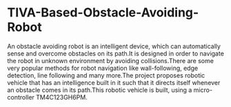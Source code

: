 # TIVA-Based-Obstacle-Avoiding-Robot

An obstacle avoiding robot is an intelligent device, which can automatically sense and overcome obstacles on its path.It is designed in order to navigate the robot in unknown environment by avoiding collisions.There are some very popular methods for robot navigation like wall-following, edge detection, line following and many more.The project proposes robotic vehicle that has an intelligence built in it such that it directs itself whenever an obstacle comes in its path.This robotic vehicle is built, using a micro-controller TM4C123GH6PM.
